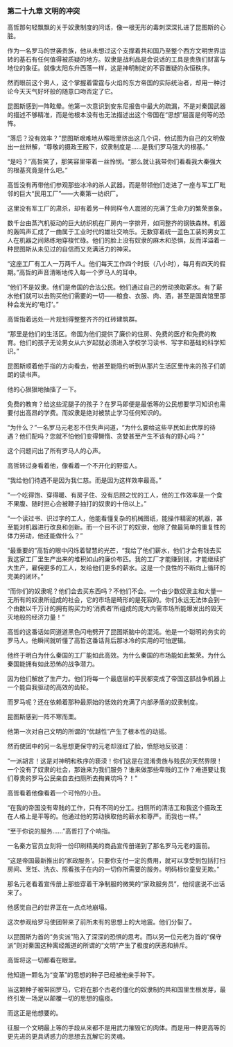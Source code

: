 ### **第二十九章 文明的冲突**

高哲那句轻飘飘的关于奴隶制度的问话，像一根无形的毒刺深深扎进了昆图斯的心脏。

作为一名罗马的世袭贵族，他从未想过这个支撑着共和国乃至整个西方文明世界运转的基石有任何值得被质疑的地方。奴隶是战利品是会说话的工具是贵族们财富与地位的象征。就像太阳东升西落一样，这是神明制定的不容置疑的永恒秩序。

然而眼前这个男人，这个掌握着雷霆与火焰的东方帝国的实际统治者，却用一种讨论今天天气好坏般的随意口吻否定了它。

昆图斯感到一阵眩晕。他第一次意识到安东尼报告中最大的疏漏，不是对秦国武器的描述不够精准，而是他根本没有也无法描述出这个帝国在“思想”层面是何等的恐怖。

“落后？没有效率？”昆图斯艰难地从喉咙里挤出这几个词，他试图为自己的文明做出一丝辩解，“尊敬的摄政王殿下，奴隶制度是……是我们罗马强大的根基。”

“是吗？”高哲笑了，那笑容里带着一丝怜悯。“那么就让我带你们看看我大秦强大的根基究竟是什么吧。”

高哲没有再带他们参观那些冰冷的杀人武器。而是带领他们走进了一座与军工厂毗邻的巨大“民用工厂”——大秦第一纺织厂。

这里没有军工厂的肃杀，却有着另一种同样令人震撼的充满了生命力的繁荣景象。

数千台由蒸汽机驱动的巨大纺织机在厂房内一字排开，如同整齐的钢铁森林。机器的轰鸣声汇成了一曲属于工业时代的雄壮交响乐。无数穿着统一蓝色工装的男女工人在机器之间熟练地穿梭忙碌。他们的脸上没有奴隶的麻木和恐惧，反而洋溢着一种昆图斯从未见过的自信而又充满活力的神采。

“这座工厂有工人一万两千人。他们每天工作四个时辰（八小时），每月有四天的假期。”高哲的声音清晰地传入每一个罗马人的耳中。

“他们不是奴隶。他们是帝国的合法公民。他们通过自己的劳动换取薪水。有了薪水他们就可以去购买他们需要的一切——粮食、衣服、肉、酒，甚至是国宾馆里那种会发光的‘电灯’。”

高哲指着远处一片规划得整整齐齐的红砖建筑群。

“那里是他们的生活区。帝国为他们提供了廉价的住房、免费的医疗和免费的教育。他们的孩子无论男女从六岁起就必须进入学校学习读书、写字和基础的科学知识。”

昆图斯顺着他手指的方向看去，他甚至能隐约听到从那片生活区里传来的孩子们朗朗的读书声。

他的心狠狠地抽搐了一下。

免费的教育？给这些泥腿子的孩子？在罗马即便是最低等的公民想要学习知识也需要付出高昂的学费。而奴隶是绝对被禁止学习任何知识的。

“为什么？”一名罗马元老忍不住失声问道，“为什么要给这些平民如此优厚的待遇？他们配吗？您就不怕他们变得懒惰、贪婪甚至产生不该有的野心吗？”

这个问题问出了所有罗马人的心声。

高哲转过身看着他，像看着一个不开化的野蛮人。

“我给他们待遇不是因为我仁慈。而是因为这样效率最高。”

“一个吃得饱、穿得暖、有房子住、没有后顾之忧的工人，他的工作效率是一个食不果腹、随时担心会被鞭子抽打的奴隶的十倍以上。”

“一个读过书、识过字的工人，他能看懂复杂的机械图纸，能操作精密的机器，甚至能对机器进行改良和创新。而一个目不识丁的奴隶，他除了做最简单的重复性的体力劳动，他还能做什么？”

“最重要的”高哲的眼中闪烁着智慧的光芒，“我给了他们薪水，他们才会有钱去买我这家工厂里生产出来的堆积如山的廉价布匹。我的工厂才能赚到钱，才能继续扩大生产，雇佣更多的工人，发给他们更多的薪水。这是一个良性的不断向上循环的完美的闭环。”

“而你们的奴隶呢？他们会去买东西吗？不他们不会。一个由少数奴隶主和大量一无所有的奴隶所组成的社会，它的市场是畸形的是死寂的。你们永远无法体会到一个由数以千万计的拥有购买力的‘消费者’所组成的庞大内需市场所能爆发出的毁天灭地般的经济力量！”

高哲的这番话如同道道黑色闪电劈开了昆图斯脑中的混沌。他是一个聪明的务实的罗马人。他瞬间就听懂了高哲这番话背后那冰冷的实用的可怕逻辑。

他终于明白为什么秦国的工厂能如此高效。为什么秦国的市场能如此繁荣。为什么秦国能拥有如此恐怖的战争潜力。

因为他们解放了生产力。他们将每一个最底层的平民都变成了帝国这部战争机器上一个能自我驱动的高效的齿轮。

而罗马呢？还在依赖着那种最原始的低效的充满了内部矛盾的奴隶制度。

昆图斯感到一阵不寒而栗。

他第一次对自己文明的所谓的“优越性”产生了根本性的动摇。

然而使团中的另一名思想更保守的元老却涨红了脸，愤怒地反驳道：

“一派胡言！这是对神明和秩序的亵渎！你们这是在混淆贵族与贱民的天然界限！一个没有了奴隶的社会，那谁来为我们服务？谁来做那些卑贱的工作？难道要让我们尊贵的罗马公民亲自去扫厕所去掏粪坑吗？！”

高哲看着他像看着一个可怜的小丑。

“在我的帝国没有卑贱的工作，只有不同的分工。扫厕所的清洁工和我这个摄政王在人格上是平等的。他通过他的劳动换取他的薪水和尊严。而我也一样。”

“至于你说的服务……”高哲打了个响指。

一名秦方官员立刻将一份印刷精美的商品宣传册递到了那名罗马元老的面前。

“这是帝国最新推出的‘家政服务’。只要你支付一定的费用，就可以享受到包括打扫房间、烹饪、洗衣、照看孩子在内的一切你所需要的服务。明码标价童叟无欺。”

那名元老看着宣传册上那些穿着干净制服的微笑的“家政服务员”，他彻底说不出话来了。

他感觉自己的世界正在一点点地崩塌。

这次参观给罗马使团带来了前所未有的思想上的大地震。他们分裂了。

以昆图斯为首的“务实派”陷入了深深的恐惧的思考。而以另一位元老为首的“保守派”则对秦国这种离经叛道的所谓的“文明”产生了极度的厌恶和排斥。

高哲将这一切都看在眼里。

他知道一颗名为“变革”的思想的种子已经被他亲手种下。

当这颗种子被带回罗马，它将在那个古老的僵化的奴隶制的共和国里生根发芽，最终引发一场足以颠覆一切的思想的瘟疫。

而这正是他想要的。

征服一个文明最上等的手段从来都不是用武力摧毁它的肉体。而是用一种更高等的更先进的更具诱惑力的思想去瓦解它的灵魂。